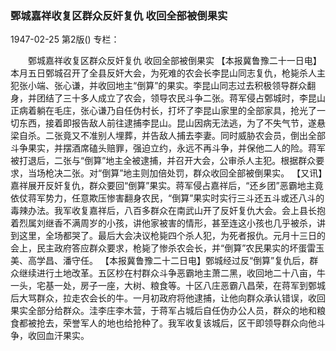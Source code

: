 ### 鄄城嘉祥收复区群众反奸复仇  收回全部被倒果实

1947-02-25
第2版()
专栏：

　　鄄城嘉祥收复区群众反奸复仇
    收回全部被倒果实
    【本报冀鲁豫二十一日电】本月五日鄄城召开了全县反奸大会，为死难的农会长李昆山同志复仇，枪毙杀人主犯张小端、张心谦，并收回地主“倒算”的果实。李昆山同志过去积极领导群众翻身，并团结了三十多人成立了农会，领导农民斗争二张。蒋军侵占鄄城时，李昆山正病着躺在毛庄，张心谦乃自任伪村长，打坏了李昆山家里的全部家具，抢光了一切东西，接着即报告敌人前往逮捕李昆山。昆山因病无法逃，为了不失气节，遂悬梁自杀。二张竟又不准别人埋葬，并告敌人捕去李妻。同时威胁农会员，倒出全部斗争果实，并摆酒席磕头赔罪，强迫立约，永远不再斗争，并保他二人的险。蒋军被打退后，二张与“倒算”地主全被逮捕，并召开大会，公审杀人主犯。根据群众要求，当场枪决二张。对“倒算”地主则加倍处罚，群众收回全部被倒果实。
    【又讯】嘉祥展开反奸复仇，群众要回“倒算”果实。蒋军侵占嘉祥后，“还乡团”恶霸地主竟依仗蒋军势力，任意欺压惨害翻身农民，“倒算”果实时实行三斗还五斗或还八斗的毒辣办法。我军收复嘉祥后，八百多群众在南武山开了反奸复仇大会。会上县长抱着烈属刘继香不满周岁的小孩，讲他家被害的情形，甚至连这小孩也几乎被杀，讲到这里，全场都哭了。最后大会决议枪毙四个杀人犯，为死者报仇。元月十三日的会上，民主政府答应群众要求，枪毙了惨杀农会长，并“倒算”农民果实的坏蛋雷玉美、高学昌、潘守任。
    【本报冀鲁豫二十二日电】鄄城经过反“倒算”复仇后，群众继续进行土地改革。五区杪在村群众斗争恶霸地主萧二黑，收回地二十八亩，牛一头，宅基一处，房子一座，大树、粮食等。十区八庄恶霸八昌荣，在蒋军到鄄城后大骂群众，拉走农会长的牛。一月初政府将他逮捕，让他向群众承认错误，收回果实全部分给群众。洼李庄李木营，于蒋军占城后自任伪办公人员，群众的地和粮食都被抢去，荣誉军人的地也给抢种了。我军收复该城后，区干即领导群众向他斗争，收回血汗果实。
